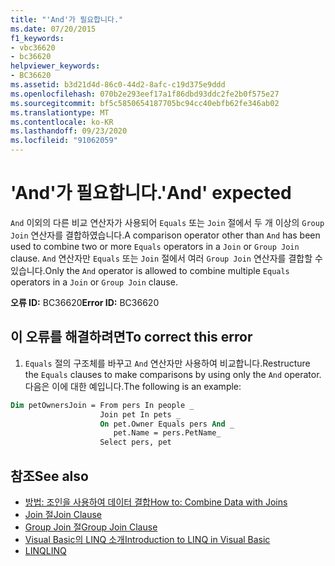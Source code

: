 ```yaml
---
title: "'And'가 필요합니다."
ms.date: 07/20/2015
f1_keywords:
- vbc36620
- bc36620
helpviewer_keywords:
- BC36620
ms.assetid: b3d21d4d-86c0-44d2-8afc-c19d375e9ddd
ms.openlocfilehash: 070b2e293eef17a1f86dbd93ddc2fe2b0f575e27
ms.sourcegitcommit: bf5c5850654187705bc94cc40ebfb62fe346ab02
ms.translationtype: MT
ms.contentlocale: ko-KR
ms.lasthandoff: 09/23/2020
ms.locfileid: "91062059"
---
```

# <a name="and-expected"></a><span data-ttu-id="5b3cb-102">'And'가 필요합니다.</span><span class="sxs-lookup"><span data-stu-id="5b3cb-102">'And' expected</span></span>

<span data-ttu-id="5b3cb-103">`And` 이외의 다른 비교 연산자가 사용되어 `Equals` 또는 `Join` 절에서 두 개 이상의 `Group Join` 연산자를 결합하였습니다.</span><span class="sxs-lookup"><span data-stu-id="5b3cb-103">A comparison operator other than `And` has been used to combine two or more `Equals` operators in a `Join` or `Group Join` clause.</span></span> <span data-ttu-id="5b3cb-104">`And` 연산자만 `Equals` 또는 `Join` 절에서 여러 `Group Join` 연산자를 결합할 수 있습니다.</span><span class="sxs-lookup"><span data-stu-id="5b3cb-104">Only the `And` operator is allowed to combine multiple `Equals` operators in a `Join` or `Group Join` clause.</span></span>  
  
 <span data-ttu-id="5b3cb-105">**오류 ID:** BC36620</span><span class="sxs-lookup"><span data-stu-id="5b3cb-105">**Error ID:** BC36620</span></span>  
  
## <a name="to-correct-this-error"></a><span data-ttu-id="5b3cb-106">이 오류를 해결하려면</span><span class="sxs-lookup"><span data-stu-id="5b3cb-106">To correct this error</span></span>  
  
1. <span data-ttu-id="5b3cb-107">`Equals` 절의 구조체를 바꾸고 `And` 연산자만 사용하여 비교합니다.</span><span class="sxs-lookup"><span data-stu-id="5b3cb-107">Restructure the `Equals` clauses to make comparisons by using only the `And` operator.</span></span> <span data-ttu-id="5b3cb-108">다음은 이에 대한 예입니다.</span><span class="sxs-lookup"><span data-stu-id="5b3cb-108">The following is an example:</span></span>  
  
```vb  
Dim petOwnersJoin = From pers In people _  
                    Join pet In pets _  
                    On pet.Owner Equals pers And _  
                       pet.Name = pers.PetName_  
                    Select pers, pet  
```  
  
## <a name="see-also"></a><span data-ttu-id="5b3cb-109">참조</span><span class="sxs-lookup"><span data-stu-id="5b3cb-109">See also</span></span>

- [<span data-ttu-id="5b3cb-110">방법: 조인을 사용하여 데이터 결합</span><span class="sxs-lookup"><span data-stu-id="5b3cb-110">How to: Combine Data with Joins</span></span>](../programming-guide/language-features/linq/how-to-combine-data-with-linq-by-using-joins.md)
- [<span data-ttu-id="5b3cb-111">Join 절</span><span class="sxs-lookup"><span data-stu-id="5b3cb-111">Join Clause</span></span>](../language-reference/queries/join-clause.md)
- [<span data-ttu-id="5b3cb-112">Group Join 절</span><span class="sxs-lookup"><span data-stu-id="5b3cb-112">Group Join Clause</span></span>](../language-reference/queries/group-join-clause.md)
- [<span data-ttu-id="5b3cb-113">Visual Basic의 LINQ 소개</span><span class="sxs-lookup"><span data-stu-id="5b3cb-113">Introduction to LINQ in Visual Basic</span></span>](../programming-guide/language-features/linq/introduction-to-linq.md)
- [<span data-ttu-id="5b3cb-114">LINQ</span><span class="sxs-lookup"><span data-stu-id="5b3cb-114">LINQ</span></span>](../programming-guide/language-features/linq/index.md)
